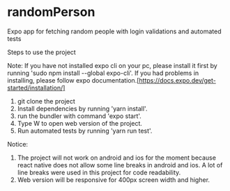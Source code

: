 # randomPerson
Expo app for fetching random people with login validations and automated tests

Steps to use the project

Note: If you have not installed expo cli on your pc, please install it first by running 'sudo npm install --global expo-cli'. If you had problems in installing, please follow expo documentation.[https://docs.expo.dev/get-started/installation/]

1. git clone the project
2. Install dependencies by running 'yarn install'.
3. run the bundler with command 'expo start'.
4. Type W to open web version of the project.
5. Run automated tests by running 'yarn run test'.


Notice:

1. The project will not work on android and ios for the moment because react native does not allow some line breaks in android and ios.
   A lot of line breaks were used in this project for code readability.
2. Web version will be responsive for 400px screen width and higher.

